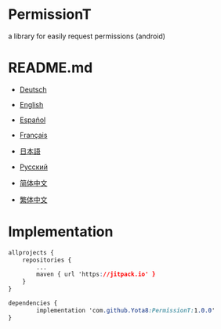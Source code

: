 # PermissionT
a library for easily request permissions (android)

# README.md

- <a href="README/README.de.md">Deutsch</a>

- <a href="README/README.en.md">English</a>

- <a href="README/README.es.md">Español</a>

- <a href="README/README.fr.md">Français</a>

- <a href="README/README.jp.md">日本語</a>

- <a href="README/README.ru.md">Русский</a>

- <a href="README/README.zh_CN.md">简体中文</a>

- <a href="README/README.zn_TW.md">繁体中文</a>



# Implementation

```css
allprojects {
	repositories {
		...
		maven { url 'https://jitpack.io' }
	}
}
```

```css
dependencies {
	    implementation 'com.github.Yota8:PermissionT:1.0.0'
}
```
